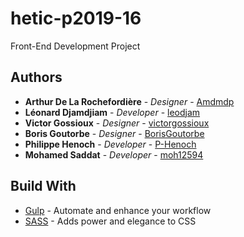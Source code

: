 # hetic-p2019-16
Front-End Development Project 

## Authors

* **Arthur De La Rochefordière** - *Designer* - [Amdmdp](https://github.com/Amdmdp)
* **Léonard Djamdjiam** - *Developer* - [leodjam](https://github.com/leodjam)
* **Victor Gossioux** - *Designer* - [victorgossioux](https://github.com/victorgossioux)
* **Boris Goutorbe** - *Designer* - [BorisGoutorbe](https://github.com/BorisGoutorbe)
* **Philippe Henoch** - *Developer* - [P-Henoch](https://github.com/P-Henoch)
* **Mohamed Saddat** - *Developer* - [moh12594](https://github.com/moh12594)

## Build With

* [Gulp](https://github.com/gulpjs/gulp) - Automate and enhance your workflow
* [SASS](https://github.com/sass/sass) - Adds power and elegance to CSS
